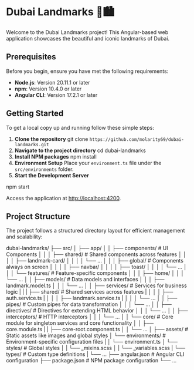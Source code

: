 # Dubai Landmarks 🕌🏙️

Welcome to the Dubai Landmarks project! This Angular-based web application showcases the beautiful and iconic landmarks of Dubai.

## Prerequisites

Before you begin, ensure you have met the following requirements:

- **Node.js**: Version 20.11.1 or later
- **npm**: Version 10.4.0 or later
- **Angular CLI**: Version 17.2.1 or later

## Getting Started

To get a local copy up and running follow these simple steps:

1. **Clone the repository**
git clone `https://github.com/molarity69/dubai-landmarks.git`
2. **Navigate to the project directory**
cd dubai-landmarks
3. **Install NPM packages**
npm install
4. **Environment Setup**
Place your `environment.ts` file under the `src/environments` folder.
5. **Start the Development Server**

npm start

Access the application at [http://localhost:4200](http://localhost:4200).

## Project Structure

The project follows a structured directory layout for efficient management and scalability:

dubai-landmarks/
├── src/
│ ├── app/
│ │ ├── components/ # UI Components
│ │ │ ├── shared/ # Shared components across features
│ │ │ │ ├── landmark-card/
│ │ │ │ └── ...
│ │ │ ├── global/ # Components always on screen
│ │ │ │ ├── navbar/
│ │ │ │ ├── toast/
│ │ │ │ └── ...
│ │ │ └── features/ # Feature-specific components
│ │ │ ├── home/
│ │ │ └── ...
│ │ ├── models/ # Data models and interfaces
│ │ │ ├── landmark.model.ts
│ │ │ └── ...
│ │ ├── services/ # Services for business logic
| | | ├── shared/ # Shared services across features
| │ │ │ ├── auth.service.ts
| │ │ │ ├── landmark.service.ts
| │ │ │ └── ...
│ │ ├── pipes/ # Custom pipes for data transformation
│ │ │ └── ...
│ │ ├── directives/ # Directives for extending HTML behavior
│ │ │ └── ...
│ │ ├── interceptors/ # HTTP interceptors
│ │ │ └── ...
│ │ └── core/ # Core module for singleton services and core functionality
│ │ ├── core.module.ts
| | ├── core-root.component.ts
│ │ └── ...
│ ├── assets/ # Static assets like images and global styles
│ └── environments/ # Environment-specific configuration files
| │ └── environment.ts
│ └── styles/ # Global styles
│ | └── _mixins.scss
│ | └── _variables.scss
| └── types/ # Custom type definitions
| └── ...
├── angular.json # Angular CLI configuration
├── package.json # NPM package configuration
└── ...
